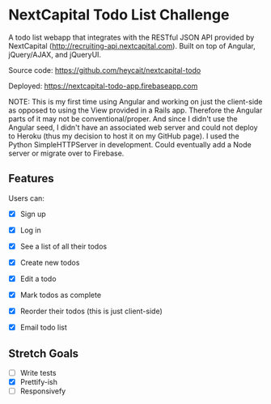 # NextCapital Todo List Challenge

A todo list webapp that integrates with the RESTful JSON API provided by NextCapital (http://recruiting-api.nextcapital.com). Built on top of Angular, jQuery/AJAX, and jQueryUI.

Source code: https://github.com/heycait/nextcapital-todo

Deployed: https://nextcapital-todo-app.firebaseapp.com

NOTE: This is my first time using Angular and working on just the client-side as opposed to using the View provided in a Rails app. Therefore the Angular parts of it may not be conventional/proper. And since I didn't use the Angular seed, I didn't have an associated web server and could not deploy to Heroku (thus my decision to host it on my GitHub page). I used the Python SimpleHTTPServer in development. Could eventually add a Node server or migrate over to Firebase.

## Features

Users can:

- [X] Sign up
- [X] Log in
- [X] See a list of all their todos
- [X] Create new todos
- [X] Edit a todo
- [X] Mark todos as complete
- [X] Reorder their todos (this is just client-side)
- [X] Email todo list


## Stretch Goals
- [ ] Write tests
- [X] Prettify-ish
- [ ] Responsivefy
